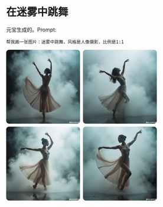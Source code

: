 # 在迷雾中跳舞

元宝生成的。Prompt:
```
帮我画一张图片：迷雾中跳舞，风格是人像摄影，比例是1:1
```

<div style="display: flex; flex-wrap: wrap;">
  <img src='./1.png' style="margin: 0 8px 8px 0;width: 200px;height: 200px; border-radius: 8px;" />
  <img src='./2.png' style="margin: 0 8px 8px 0;width: 200px;height: 200px; border-radius: 8px;" />
  <img src='./3.png' style="margin: 0 8px 8px 0;width: 200px;height: 200px; border-radius: 8px;" />
  <img src='./4.png' style="margin: 0 8px 8px 0;width: 200px;height: 200px; border-radius: 8px;" />
</div>